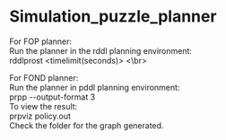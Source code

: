 # Simulation_puzzle_planner

For FOP planner:</br>
Run the planner in the rddl planning environment:</br>
rddlprost <domainfilename> <instancefilename> <trials><timelimit(seconds)> <\br>

For FOND planner:</br>
Run the planner in pddl planning environment:</br>
prpp <domainfilename> <problemfilename>  --output-format 3</br>
To view the result:</br>
prpviz policy.out</br>
Check the folder for the graph generated.
